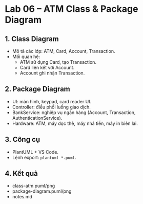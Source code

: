 # Lab 06 – ATM Class & Package Diagram

## 1. Class Diagram
- Mô tả các lớp: ATM, Card, Account, Transaction.
- Mối quan hệ:
  - ATM sử dụng Card, tạo Transaction.
  - Card liên kết với Account.
  - Account ghi nhận Transaction.

## 2. Package Diagram
- UI: màn hình, keypad, card reader UI.
- Controller: điều phối luồng giao dịch.
- BankService: nghiệp vụ ngân hàng (Account, Transaction, AuthenticationService).
- Hardware: ATM, máy đọc thẻ, máy nhả tiền, máy in biên lai.

## 3. Công cụ
- PlantUML + VS Code.
- Lệnh export: `plantuml *.puml`.

## 4. Kết quả
- class-atm.puml/png
- package-diagram.puml/png
- notes.md

